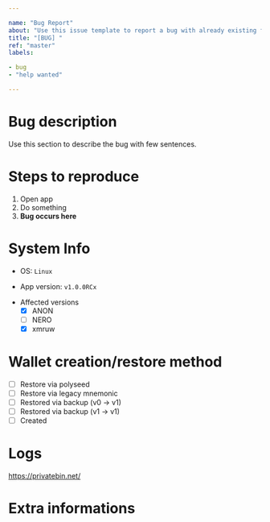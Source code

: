 ```yaml
---

name: "Bug Report"
about: "Use this issue template to report a bug with already existing feature"
title: "[BUG] "
ref: "master"
labels:

- bug
- "help wanted"

---
```


<!--
First of all: thanks for reporting the issue using this tracker. It keeps development work easy.

Please take few minutes to fill this template with all relevant informations.

p.s. Don't forget to change the title.
-->

# Bug description

Use this section to describe the bug with few sentences.

# Steps to reproduce

<!-- 
Steps to reproduce is the most important part of each report. Without knowing how to reproduce a bug chances to fix it are almost zero.
-->

1. Open app
2. Do something
3. **Bug occurs here**

# System Info

<!--
To get OS info:
Linux (in terminal): (. /etc/os-release && echo -n "$PRETTY_NAME "; uname -a)
Android: There is no standard way to determine that so use something like "Android 13, LineageOS 20 Official Build Kernel: 5.4.242-qgki-g4b3283a7d069; OnePlus 9 Pro"
-->
- OS: `Linux`
<!-- 
Which app version did you use?
-->
- App version: `v1.0.0RCx`
<!--
Flavor
- ANON <- main wallet
- NERO <- view-only flavor
- xmruw <- flavor with both wallets inside, used mostly for debugging and desktop platforms. In general if either ANON or NERO is affected xmruw is also affected.
-->
- Affected versions
  - [x] ANON
  - [ ] NERO
  - [x] xmruw

# Wallet creation/restore method

<!--
How did you create/restore your wallet?
-->

- [ ] Restore via polyseed
- [ ] Restore via legacy mnemonic
- [ ] Restored via backup (v0 -> v1)
- [ ] Restored via backup (v1 -> v1)
- [ ] Created

# Logs

<!--
Use adb to obtain logs, and upload them to pastebin (preferably privatebin. Make sure to change expiry to 1 month and disable burn after read).

**NOTE: Logs may contain personal information. It is recommended to reboot your device before gathering logs, type `adb logcat`, wait for it to settle down[1], press enter couple times to mark the place, do the steps to reproduce the bug, and after bug got reproduced hit control + c and copy everything between the few enters you have placed and end of the command output.**
-->

https://privatebin.net/

# Extra informations

<!-- 
Magisk? Self built apk? Anything else? Drop it here.
-->